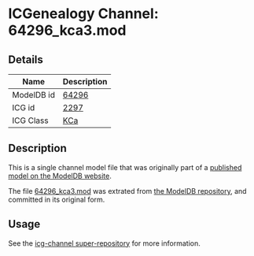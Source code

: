 # ICGenealogy Channel: 64296\_kca3.mod

## Details

Name | Description
---- | -----------
ModelDB id | [64296](http://senselab.med.yale.edu/ModelDB/ShowModel.cshtml?model=64296)
ICG id | [2297](http://icg.neurotheory.ox.ac.uk/channels/5/2297)
ICG Class | [KCa](http://icg.neurotheory.ox.ac.uk/channels/5)

## Description

This is a single channel model file that was originally part of a [published model on the ModelDB website](http://senselab.med.yale.edu/mModelDB/ShowModel.cshtml?model=64296).

The file [64296\_kca3.mod](64296_kca3.mod) was extrated from [the ModelDB repository](http://senselab.med.yale.edu/ModelDB/ShowModel.cshtml?model=64296), and committed in its original form.

## Usage

See the [icg-channel super-repository](https://github.com/icgenealogy/icg-channels) for more information.
